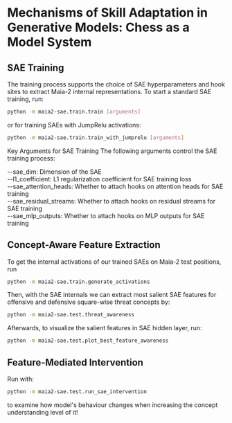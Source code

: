 # Mechanisms of Skill Adaptation in Generative Models: Chess as a Model System

## SAE Training

The training process supports the choice of SAE hyperparameters and hook sites to extract Maia-2 internal representations. To start a standard SAE training, run:

```bash
python -m maia2-sae.train.train [arguments]
```

or for training SAEs with JumpRelu activations:

```bash
python -m maia2-sae.train.train_with_jumprelu [arguments]
```

Key Arguments for SAE Training
The following arguments control the SAE training process:

--sae_dim: Dimension of the SAE \
--l1_coefficient: L1 regularization coefficient for SAE training loss\
--sae_attention_heads: Whether to attach hooks on attention heads for SAE training \
--sae_residual_streams: Whether to attach hooks on residual streams for SAE training \
--sae_mlp_outputs: Whether to attach hooks on MLP outputs for SAE training

## Concept-Aware Feature Extraction

To get the internal activations of our trained SAEs on Maia-2 test positions, run

```bash
python -m maia2-sae.train.generate_activations
```

Then, with the SAE internals we can extract most salient SAE features for offensive and defensive square-wise threat concepts by:

```bash
python -m maia2-sae.test.threat_awareness
```

Afterwards, to visualize the salient features in SAE hidden layer, run:

```bash
python -m maia2-sae.test.plot_best_feature_awareness
```

## Feature-Mediated Intervention

Run with:

```bash
python -m maia2-sae.test.run_sae_intervention
```

to examine how model's behaviour changes when increasing the concept understanding level of it!

